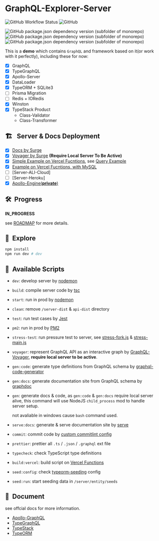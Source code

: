 # GraphQL-Explorer-Server

![GitHub Workflow Status](https://img.shields.io/github/workflow/status/linbudu599/GraphQL-Explorer-Server/GraphQL-Explorer-Server)
![GitHub](https://img.shields.io/github/license/linbudu599/GraphQL-Explorer?color=deepgreen)

![GitHub package.json dependency version (subfolder of monorepo)](https://img.shields.io/github/package-json/dependency-version/linbudu599/GraphQL-Explorer/graphql)
![GitHub package.json dependency version (subfolder of monorepo)](https://img.shields.io/github/package-json/dependency-version/linbudu599/GraphQL-Explorer/type-graphql)
![GitHub package.json dependency version (subfolder of monorepo)](https://img.shields.io/github/package-json/dependency-version/linbudu599/GraphQL-Explorer/apollo-server)

This is a **demo** which contains `GraphQL` and framework based on it(or work with it perfectly), including these for now:

- [x] GraphQL
- [x] TypeGraphQL
- [x] Apollo-Server
- [x] DataLoader
- [x] TypeORM + SQLite3
- [ ] Prisma Migration
- [ ] Redis + IORedis
- [x] Winston
- [x] TypeStack Product
  - Class-Validator
  - Class-Transformer

## 🏗️ &nbsp; Server & Docs Deployment

- [x] [Docs by Surge](http://graphql-explorer-docs.surge.sh/)
- [x] [Voyager by Surge](http://graphql-explorer-voyager.surge.sh/) **(Require Local Server To Be Active)**
- [x] [Simple Example on Vercel Fucntions](https://graphql-faas.vercel.app/api/graphql), see [Query Example](./api/graphql/query.graphql)
- [x] [Example on Vercel Fucntions, with MySQL](https://graphql-faas.linbudu599.vercel.app/api/migrate)
- [ ] [Server-ALI-Cloud]
- [ ] [Server-Heroku]
- [x] [Apollo-Engine(**private**)](https://studio.apollographql.com/graph/My-Graph-innqj/explorer?schemaTag=current)

## 🛠️&nbsp; Progress

**IN_PROGRESS**

see [ROADMAP](https://github.com/linbudu599/GraphQL-Explorer/issues/1) for more details.

## 🚀&nbsp; Explore

```bash
npm install
npm run dev # dev
```

## 🛵&nbsp; Available Scripts

- `dev`: develop server by [nodemon](https://github.com/remy/nodemon)
- `build`: compile server code by [tsc](https://github.com/microsoft/TypeScript)
- `start`: run in prod by [nodemon](https://github.com/remy/nodemon)
- `clean`: remove `/server-dist` & `api-dist` directory
- `test`: run test cases by [Jest](https://github.com/facebook/jest)
- `pm2`: run in prod by [PM2](https://github.com/Unitech/pm2)
- `stress-test`: run pressure test to server, see [stress-fork.js](./st-fork.js) & [stress-main.js](./st-main.js)
- `voyager`: represent GraphQL API as an interactive graph by [GraphQL-Voyager](https://github.com/APIs-guru/graphql-voyager), **require local server to be active**.
- `gen:code`: generate type definitions from GraphQL schema by [graphql-code-generator](https://github.com/dotansimha/graphql-code-generator)
- `gen:docs`: generate documentation site from GraphQL schema by [graphdoc](https://github.com/2fd/graphdoc)
- `gen`: generate docs & code, as `gen:code` & `gen:docs` require local server alive, this command will use NodeJS `child_process` mod to handle server setup.

  not avaliable in windows cause `bash` command used.

- `serve:docs`: generate & serve documentation site by [serve](https://github.com/vercel/serve)
- `commit`: commit code by [custom commitlint config](.cz-config.js)
- `prettier`: prettier all `.ts` / `.json` / `.graphql` ext file
- `typecheck`: check TypeScript type definitions
- `build:vercel`: build script on [Vercel Functions](https://vercel.com/)
- `seed:config`: check [typeorm-seeding](https://github.com/w3tecch/typeorm-seeding) config
- `seed:run`: start seeding data in `/server/entity/seeds`

## 📔&nbsp; Document

see offcial docs for more information.

- [Apollo-GraphQL](https://www.apollographql.com/docs/)
- [TypeGraphQL](https://typegraphql.com/)
- [TypeStack](https://github.com/typestack)
- [TypeORM](https://github.com/typeorm)
